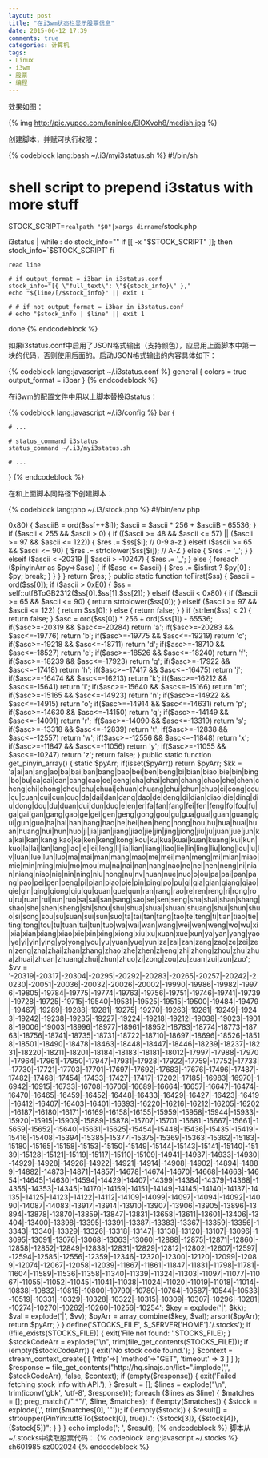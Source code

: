 ```yaml
---
layout: post
title: "在i3wm状态栏显示股票信息"
date: 2015-06-12 17:39
comments: true
categories: 计算机
tags:
- Linux
- i3wm
- 股票
- 编程
---
```


效果如图：

{% img http://pic.yupoo.com/leninlee/EIOXvoh8/medish.jpg %}

创建脚本，并赋可执行权限：

{% codeblock lang:bash ~/.i3/myi3status.sh %}
#!/bin/sh
# shell script to prepend i3status with more stuff

STOCK_SCRIPT=`realpath "$0"|xargs dirname`/stock.php

i3status | while :
do
    stock_info=""
    if [[ -x "$STOCK_SCRIPT" ]]; then
        stock_info=`$STOCK_SCRIPT`
    fi

    read line

    # if output_format = i3bar in i3status.conf
    stock_info="[{ \"full_text\": \"${stock_info}\" },"
    echo "${line/[/$stock_info}" || exit 1

    # # if not output_format = i3bar in i3status.conf
    # echo "$stock_info | $line" || exit 1
done
{% endcodeblock %}

如果i3status.conf中启用了JSON格式输出（支持颜色），应启用上面脚本中第一块的代码，否则使用后面的。启动JSON格式输出的内容具体如下：

{% codeblock lang:javascript ~/.i3status.conf %}
general {
    colors = true
    output_format = i3bar
}
{% endcodeblock %}

在i3wm的配置文件中用以上脚本替换i3status：

{% codeblock lang:javascript ~/.i3/config %}
bar {

    # ...

    # status_command i3status
    status_command ~/.i3/myi3status.sh

    # ...

}
{% endcodeblock %}

在和上面脚本同路径下创建脚本：

{% codeblock lang:php ~/.i3/stock.php %}
#!/bin/env php
<?php
class PinYin
{
    public static function utf8To($ss, $isfirst = false)
    {
        return self::convert(self::utf8ToGB2312($ss), $isfirst);
    }

    public static function utf8ToGB2312($ss)
    {
        return iconv('UTF-8', 'GB2312//IGNORE', $ss);
    }

    // 字符串必须为GB2312编码
    public static function convert($ss, $isfirst = false)
    {
        $res = '';
        $len = strlen($ss);
        $pinyinArr = self::get_pinyin_array();
        for ($i=0; $i<$len; $i++) {
            $ascii = ord($ss[$i]);
            if ($ascii > 0x80) {
                $asciiB = ord($ss[++$i]);
                $ascii = $ascii * 256 + $asciiB - 65536;
            }

            if ($ascii < 255 && $ascii > 0) {
                if (($ascii >= 48 && $ascii <= 57) || ($ascii >= 97 && $ascii <= 122)) {
                    $res .= $ss[$i]; // 0-9 a-z
                } elseif ($ascii >= 65 && $ascii <= 90) {
                    $res .= strtolower($ss[$i]); // A-Z
                } else {
                    $res .= '_';
                }
            } elseif ($ascii < -20319 || $ascii > -10247) {
                $res .= '_';
            } else {
                foreach ($pinyinArr as $py=>$asc) {
                    if ($asc <= $ascii) {
                        $res .= $isfirst ? $py[0] : $py;
                        break;
                    }
                }
            }
        }
        return $res;
    }

    public static function toFirst($ss)
    {
        $ascii = ord($ss[0]);
        if ($ascii > 0xE0) {
            $ss = self::utf8ToGB2312($ss[0].$ss[1].$ss[2]);
        } elseif ($ascii < 0x80) {
            if ($ascii >= 65 && $ascii <= 90) {
                return strtolower($ss[0]);
            } elseif ($ascii >= 97 && $ascii <= 122) {
                return $ss[0];
            } else {
                return false;
            }
        }

        if (strlen($ss) < 2) {
            return false;
        }

        $asc = ord($ss[0]) * 256 + ord($ss[1]) - 65536;

        if($asc>=-20319 && $asc<=-20284) return 'a';
        if($asc>=-20283 && $asc<=-19776) return 'b';
        if($asc>=-19775 && $asc<=-19219) return 'c';
        if($asc>=-19218 && $asc<=-18711) return 'd';
        if($asc>=-18710 && $asc<=-18527) return 'e';
        if($asc>=-18526 && $asc<=-18240) return 'f';
        if($asc>=-18239 && $asc<=-17923) return 'g';
        if($asc>=-17922 && $asc<=-17418) return 'h';
        if($asc>=-17417 && $asc<=-16475) return 'j';
        if($asc>=-16474 && $asc<=-16213) return 'k';
        if($asc>=-16212 && $asc<=-15641) return 'l';
        if($asc>=-15640 && $asc<=-15166) return 'm';
        if($asc>=-15165 && $asc<=-14923) return 'n';
        if($asc>=-14922 && $asc<=-14915) return 'o';
        if($asc>=-14914 && $asc<=-14631) return 'p';
        if($asc>=-14630 && $asc<=-14150) return 'q';
        if($asc>=-14149 && $asc<=-14091) return 'r';
        if($asc>=-14090 && $asc<=-13319) return 's';
        if($asc>=-13318 && $asc<=-12839) return 't';
        if($asc>=-12838 && $asc<=-12557) return 'w';
        if($asc>=-12556 && $asc<=-11848) return 'x';
        if($asc>=-11847 && $asc<=-11056) return 'y';
        if($asc>=-11055 && $asc<=-10247) return 'z';
        return false;
    }

    public static function get_pinyin_array()
    {
        static $pyArr;
        if(isset($pyArr)) return $pyArr;

        $kk = 'a|ai|an|ang|ao|ba|bai|ban|bang|bao|bei|ben|beng|bi|bian|biao|bie|bin|bing|bo|bu|ca|cai|can|cang|cao|ce|ceng|cha|chai|chan|chang|chao|che|chen|cheng|chi|chong|chou|chu|chuai|chuan|chuang|chui|chun|chuo|ci|cong|cou|cu|cuan|cui|cun|cuo|da|dai|dan|dang|dao|de|deng|di|dian|diao|die|ding|diu|dong|dou|du|duan|dui|dun|duo|e|en|er|fa|fan|fang|fei|fen|feng|fo|fou|fu|ga|gai|gan|gang|gao|ge|gei|gen|geng|gong|gou|gu|gua|guai|guan|guang|gui|gun|guo|ha|hai|han|hang|hao|he|hei|hen|heng|hong|hou|hu|hua|huai|huan|huang|hui|hun|huo|ji|jia|jian|jiang|jiao|jie|jin|jing|jiong|jiu|ju|juan|jue|jun|ka|kai|kan|kang|kao|ke|ken|keng|kong|kou|ku|kua|kuai|kuan|kuang|kui|kun|kuo|la|lai|lan|lang|lao|le|lei|leng|li|lia|lian|liang|liao|lie|lin|ling|liu|long|lou|lu|lv|luan|lue|lun|luo|ma|mai|man|mang|mao|me|mei|men|meng|mi|mian|miao|mie|min|ming|miu|mo|mou|mu|na|nai|nan|nang|nao|ne|nei|nen|neng|ni|nian|niang|niao|nie|nin|ning|niu|nong|nu|nv|nuan|nue|nuo|o|ou|pa|pai|pan|pang|pao|pei|pen|peng|pi|pian|piao|pie|pin|ping|po|pu|qi|qia|qian|qiang|qiao|qie|qin|qing|qiong|qiu|qu|quan|que|qun|ran|rang|rao|re|ren|reng|ri|rong|rou|ru|ruan|rui|run|ruo|sa|sai|san|sang|sao|se|sen|seng|sha|shai|shan|shang|shao|she|shen|sheng|shi|shou|shu|shua|shuai|shuan|shuang|shui|shun|shuo|si|song|sou|su|suan|sui|sun|suo|ta|tai|tan|tang|tao|te|teng|ti|tian|tiao|tie|ting|tong|tou|tu|tuan|tui|tun|tuo|wa|wai|wan|wang|wei|wen|weng|wo|wu|xi|xia|xian|xiang|xiao|xie|xin|xing|xiong|xiu|xu|xuan|xue|xun|ya|yan|yang|yao|ye|yi|yin|ying|yo|yong|you|yu|yuan|yue|yun|za|zai|zan|zang|zao|ze|zei|zen|zeng|zha|zhai|zhan|zhang|zhao|zhe|zhen|zheng|zhi|zhong|zhou|zhu|zhua|zhuai|zhuan|zhuang|zhui|zhun|zhuo|zi|zong|zou|zu|zuan|zui|zun|zuo';
        $vv = '-20319|-20317|-20304|-20295|-20292|-20283|-20265|-20257|-20242|-20230|-20051|-20036|-20032|-20026|-20002|-19990|-19986|-19982|-19976|-19805|-19784|-19775|-19774|-19763|-19756|-19751|-19746|-19741|-19739|-19728|-19725|-19715|-19540|-19531|-19525|-19515|-19500|-19484|-19479|-19467|-19289|-19288|-19281|-19275|-19270|-19263|-19261|-19249|-19243|-19242|-19238|-19235|-19227|-19224|-19218|-19212|-19038|-19023|-19018|-19006|-19003|-18996|-18977|-18961|-18952|-18783|-18774|-18773|-18763|-18756|-18741|-18735|-18731|-18722|-18710|-18697|-18696|-18526|-18518|-18501|-18490|-18478|-18463|-18448|-18447|-18446|-18239|-18237|-18231|-18220|-18211|-18201|-18184|-18183|-18181|-18012|-17997|-17988|-17970|-17964|-17961|-17950|-17947|-17931|-17928|-17922|-17759|-17752|-17733|-17730|-17721|-17703|-17701|-17697|-17692|-17683|-17676|-17496|-17487|-17482|-17468|-17454|-17433|-17427|-17417|-17202|-17185|-16983|-16970|-16942|-16915|-16733|-16708|-16706|-16689|-16664|-16657|-16647|-16474|-16470|-16465|-16459|-16452|-16448|-16433|-16429|-16427|-16423|-16419|-16412|-16407|-16403|-16401|-16393|-16220|-16216|-16212|-16205|-16202|-16187|-16180|-16171|-16169|-16158|-16155|-15959|-15958|-15944|-15933|-15920|-15915|-15903|-15889|-15878|-15707|-15701|-15681|-15667|-15661|-15659|-15652|-15640|-15631|-15625|-15454|-15448|-15436|-15435|-15419|-15416|-15408|-15394|-15385|-15377|-15375|-15369|-15363|-15362|-15183|-15180|-15165|-15158|-15153|-15150|-15149|-15144|-15143|-15141|-15140|-15139|-15128|-15121|-15119|-15117|-15110|-15109|-14941|-14937|-14933|-14930|-14929|-14928|-14926|-14922|-14921|-14914|-14908|-14902|-14894|-14889|-14882|-14873|-14871|-14857|-14678|-14674|-14670|-14668|-14663|-14654|-14645|-14630|-14594|-14429|-14407|-14399|-14384|-14379|-14368|-14355|-14353|-14345|-14170|-14159|-14151|-14149|-14145|-14140|-14137|-14135|-14125|-14123|-14122|-14112|-14109|-14099|-14097|-14094|-14092|-14090|-14087|-14083|-13917|-13914|-13910|-13907|-13906|-13905|-13896|-13894|-13878|-13870|-13859|-13847|-13831|-13658|-13611|-13601|-13406|-13404|-13400|-13398|-13395|-13391|-13387|-13383|-13367|-13359|-13356|-13343|-13340|-13329|-13326|-13318|-13147|-13138|-13120|-13107|-13096|-13095|-13091|-13076|-13068|-13063|-13060|-12888|-12875|-12871|-12860|-12858|-12852|-12849|-12838|-12831|-12829|-12812|-12802|-12607|-12597|-12594|-12585|-12556|-12359|-12346|-12320|-12300|-12120|-12099|-12089|-12074|-12067|-12058|-12039|-11867|-11861|-11847|-11831|-11798|-11781|-11604|-11589|-11536|-11358|-11340|-11339|-11324|-11303|-11097|-11077|-11067|-11055|-11052|-11045|-11041|-11038|-11024|-11020|-11019|-11018|-11014|-10838|-10832|-10815|-10800|-10790|-10780|-10764|-10587|-10544|-10533|-10519|-10331|-10329|-10328|-10322|-10315|-10309|-10307|-10296|-10281|-10274|-10270|-10262|-10260|-10256|-10254';
        $key = explode('|', $kk);
        $val = explode('|', $vv);
        $pyArr = array_combine($key, $val);
        arsort($pyArr);

        return $pyArr;
    }
}

define('STOCKS_FILE', $_SERVER['HOME'].'/.stocks');

if (!file_exists(STOCKS_FILE)) {
    exit('File not found: '.STOCKS_FILE);
}
$stockCodeArr = explode("\n", trim(file_get_contents(STOCKS_FILE)));
if (empty($stockCodeArr)) {
    exit('No stock code found.');
}

$context = stream_context_create(
    [
        'http'=>[
            'method'=>"GET",
            'timeout' => 3
        ]
    ]
);
$response = file_get_contents("http://hq.sinajs.cn/list=".implode(',', $stockCodeArr), false, $context);
if (empty($response)) {
    exit('Failed fetching stock info with API.');
}

$result = [];
$lines = explode("\n", trim(iconv('gbk', 'utf-8', $response)));
foreach ($lines as $line) {
    $matches = [];
    preg_match('/".*"/', $line, $matches);
    if (!empty($matches)) {
        $stock = explode(',', trim($matches[0], '"'));
        if (!empty($stock)) {
            $result[] = strtoupper(PinYin::utf8To($stock[0], true)).": {$stock[3]}, {$stock[4]}, {$stock[5]}";
        }
    }
}
echo implode('; ', $result);
{% endcodeblock %}

脚本从~/.stocks中读取股票代码：

{% codeblock lang:javascript ~/.stocks %}
sh601985
sz002024
{% endcodeblock %}
